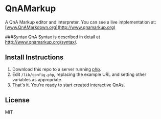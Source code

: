 QnAMarkup
=========
A QnA Markup editor and interpreter. You can see a live implementation at: [www.QnAMarkdown.org](http://www.qnamarkup.org) 

###Syntax
QnA Syntax is described in detail at http://www.qnamarkup.org/syntax/.

Install Instructions
-----
1. Download this repo to a server running [php](http://php.net/).
2. Edit `/lib/config.php`, replacing the example URL and setting other variables as appropriate.
3. That's it. You're ready to start created interactive QnAs.

License
----
MIT
